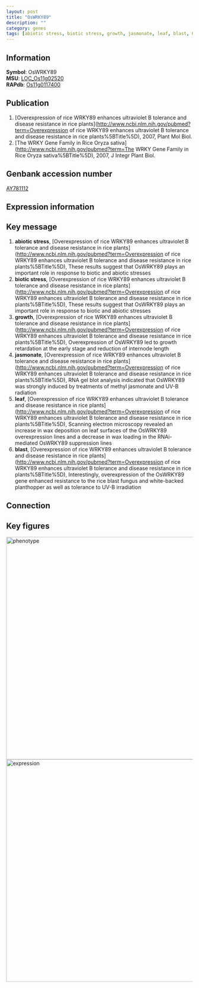 ```yaml
---
layout: post
title: "OsWRKY89"
description: ""
category: genes
tags: [abiotic stress, biotic stress, growth, jasmonate, leaf, blast, Gene]
---
```


## Information
__Symbol__: OsWRKY89  
__MSU__: [LOC_Os11g02520](http://rice.plantbiology.msu.edu/cgi-bin/ORF_infopage.cgi?orf=LOC_Os11g02520)  
__RAPdb__: [Os11g0117400](http://rapdb.dna.affrc.go.jp/viewer/gbrowse_details/irgsp1?name=Os11g0117400)  

## Publication
1. [Overexpression of rice WRKY89 enhances ultraviolet B tolerance and disease resistance in rice plants](http://www.ncbi.nlm.nih.gov/pubmed?term=Overexpression of rice WRKY89 enhances ultraviolet B tolerance and disease resistance in rice plants%5BTitle%5D), 2007, Plant Mol Biol.
2. [The WRKY Gene Family in Rice Oryza sativa](http://www.ncbi.nlm.nih.gov/pubmed?term=The WRKY Gene Family in Rice Oryza sativa%5BTitle%5D), 2007, J Integr Plant Biol.

## Genbank accession number
[AY781112](http://www.ncbi.nlm.nih.gov/nuccore/AY781112)  

## Expression information

## Key message
1. __abiotic stress__, [Overexpression of rice WRKY89 enhances ultraviolet B tolerance and disease resistance in rice plants](http://www.ncbi.nlm.nih.gov/pubmed?term=Overexpression of rice WRKY89 enhances ultraviolet B tolerance and disease resistance in rice plants%5BTitle%5D),  These results suggest that OsWRKY89 plays an important role in response to biotic and abiotic stresses
2. __biotic stress__, [Overexpression of rice WRKY89 enhances ultraviolet B tolerance and disease resistance in rice plants](http://www.ncbi.nlm.nih.gov/pubmed?term=Overexpression of rice WRKY89 enhances ultraviolet B tolerance and disease resistance in rice plants%5BTitle%5D),  These results suggest that OsWRKY89 plays an important role in response to biotic and abiotic stresses
3. __growth__, [Overexpression of rice WRKY89 enhances ultraviolet B tolerance and disease resistance in rice plants](http://www.ncbi.nlm.nih.gov/pubmed?term=Overexpression of rice WRKY89 enhances ultraviolet B tolerance and disease resistance in rice plants%5BTitle%5D),  Overexpression of OsWRKY89 led to growth retardation at the early stage and reduction of internode length
4. __jasmonate__, [Overexpression of rice WRKY89 enhances ultraviolet B tolerance and disease resistance in rice plants](http://www.ncbi.nlm.nih.gov/pubmed?term=Overexpression of rice WRKY89 enhances ultraviolet B tolerance and disease resistance in rice plants%5BTitle%5D),  RNA gel blot analysis indicated that OsWRKY89 was strongly induced by treatments of methyl jasmonate and UV-B radiation
5. __leaf__, [Overexpression of rice WRKY89 enhances ultraviolet B tolerance and disease resistance in rice plants](http://www.ncbi.nlm.nih.gov/pubmed?term=Overexpression of rice WRKY89 enhances ultraviolet B tolerance and disease resistance in rice plants%5BTitle%5D),  Scanning electron microscopy revealed an increase in wax deposition on leaf surfaces of the OsWRKY89 overexpression lines and a decrease in wax loading in the RNAi-mediated OsWRKY89 suppression lines
6. __blast__, [Overexpression of rice WRKY89 enhances ultraviolet B tolerance and disease resistance in rice plants](http://www.ncbi.nlm.nih.gov/pubmed?term=Overexpression of rice WRKY89 enhances ultraviolet B tolerance and disease resistance in rice plants%5BTitle%5D),  Interestingly, overexpression of the OsWRKY89 gene enhanced resistance to the rice blast fungus and white-backed planthopper as well as tolerance to UV-B irradiation

## Connection

## Key figures
<img src="http://ricencode.github.io/images/OsWRKY89.pheno.png" alt="phenotype"  style="width: 600px;"/>

<img src="http://ricencode.github.io/images/OsWRKY89.exp.png" alt="expression"  style="width: 600px;"/>



